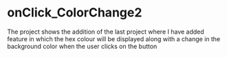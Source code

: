 # onClick_ColorChange2
The project shows the addition of the last project where I have added feature in which the hex colour will be displayed  along with a change in the background color when the user clicks on the button
